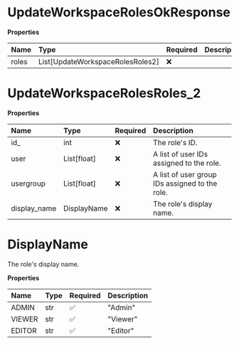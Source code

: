 # UpdateWorkspaceRolesOkResponse

**Properties**

| Name  | Type                             | Required | Description |
| :---- | :------------------------------- | :------- | :---------- |
| roles | List[UpdateWorkspaceRolesRoles2] | ❌       |             |

# UpdateWorkspaceRolesRoles_2

**Properties**

| Name         | Type        | Required | Description                                    |
| :----------- | :---------- | :------- | :--------------------------------------------- |
| id\_         | int         | ❌       | The role's ID.                                 |
| user         | List[float] | ❌       | A list of user IDs assigned to the role.       |
| usergroup    | List[float] | ❌       | A list of user group IDs assigned to the role. |
| display_name | DisplayName | ❌       | The role's display name.                       |

# DisplayName

The role's display name.

**Properties**

| Name   | Type | Required | Description |
| :----- | :--- | :------- | :---------- |
| ADMIN  | str  | ✅       | "Admin"     |
| VIEWER | str  | ✅       | "Viewer"    |
| EDITOR | str  | ✅       | "Editor"    |

<!-- This file was generated by liblab | https://liblab.com/ -->
